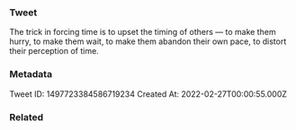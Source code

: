 ### Tweet
The trick in forcing time is to upset the timing of others — to make them hurry, to make them wait, to make them abandon their own pace, to distort their perception of time.

### Metadata
Tweet ID: 1497723384586719234
Created At: 2022-02-27T00:00:55.000Z

### Related

